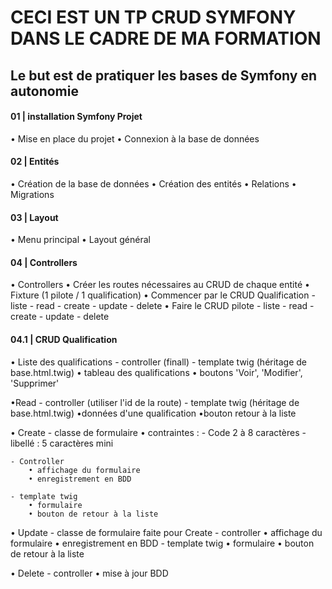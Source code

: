 # CECI EST UN TP CRUD SYMFONY DANS LE CADRE DE MA FORMATION
## Le but est de pratiquer les bases de Symfony en autonomie 

#### 01 | installation Symfony Projet
• Mise en place du projet
• Connexion à la base de données

#### 02 | Entités
• Création de la base de données
• Création des entités
• Relations
• Migrations

#### 03 | Layout
• Menu principal
• Layout général

#### 04 | Controllers
• Controllers
• Créer les routes nécessaires au CRUD de chaque entité
• Fixture (1 pilote / 1 qualification)
• Commencer par le CRUD Qualification
    - liste
    - read
    - create
    - update
    - delete
• Faire le CRUD pilote
    - liste
    - read
    - create
    - update
    - delete

#### 04.1 | CRUD Qualification
• Liste des qualifications
    - controller (finall)
    - template twig (héritage de base.html.twig)
        • tableau des qualifications
        • boutons 'Voir', 'Modifier', 'Supprimer'

•Read
    - controller (utiliser l'id de la route)
    - template twig (héritage de base.html.twig)
        •données d'une qualification
        •bouton retour à la liste

• Create
    - classe de formulaire
        • contraintes :
            - Code 2 à 8 caractères
            - libellé : 5 caractères mini

    - Controller
        • affichage du formulaire
        • enregistrement en BDD

    - template twig
        • formulaire
        • bouton de retour à la liste
        
• Update
    - classe de formulaire faite pour Create
    - controller
        • affichage du formulaire
        • enregistrement en BDD
    - template twig
        • formulaire
        • bouton de retour à la liste

• Delete
    - controller
        • mise à jour BDD
 